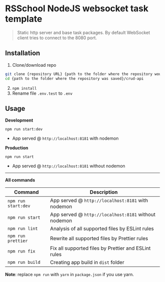 # RSSchool NodeJS websocket task template
> Static http server and base task packages. 
> By default WebSocket client tries to connect to the 8080 port.

## Installation
1. Clone/download repo
```bash
git clone {repository URL} {path to the folder where the repository would be saved}
cd {path to the folder where the repository was saved}/crud-api
```
2. `npm install`
3. Rename file `.env.test` to `.env`

## Usage
**Development**

`npm run start:dev`

* App served @ `http://localhost:8181` with nodemon

**Production**

`npm run start`

* App served @ `http://localhost:8181` without nodemon

---

**All commands**

Command | Description
--- | ---
`npm run start:dev` | App served @ `http://localhost:8181` with nodemon
`npm run start` | App served @ `http://localhost:8181` without nodemon
`npm run lint` | Analysis of all supported files by ESLint rules
`npm run prettier` | Rewrite all supported files by Prettier rules
`npm run fix` | Fix all supported files by Prettier and ESLint rules
`npm run build` | Creating app build in `dist` folder

**Note**: replace `npm run` with `yarn` in `package.json` if you use yarn.
